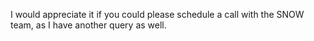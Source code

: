 I would appreciate it if you could please schedule a call with the SNOW team, as I have another query as well.

